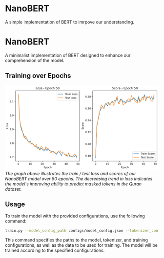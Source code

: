 # NanoBERT
A simple implementation of BERT to imrpove our understanding.

# NanoBERT
A minimalist implementation of BERT designed to enhance our comprehension of the model.

## Training over Epochs
![Train and test loss and socre over epochs](assets/loss_score_graph.png)
*The graph above illustrates the train / test loss and scores of our NanoBERT model over 50 epochs. The decreasing trend in loss indicates the model's improving ability to predict masked tokens in the Quran dataset.*

## Usage
To train the model with the provided configurations, use the following command:
```bash
train.py --model_config_path configs/model_config.json --tokenizer_config_path configs/tokenizer_config.json --train_config_path configs/train_config.json --data_path data/quran.jsonl
```
This command specifies the paths to the model, tokenizer, and training configurations, as well as the data to be used for training. The model will be trained according to the specified configurations.